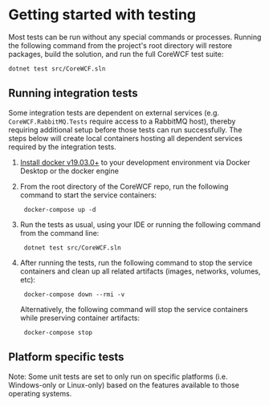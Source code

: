 # Getting started with testing

Most tests can be run without any special commands or processes. Running the following command from the project's root directory will restore packages, build the solution, and run the full CoreWCF test suite:

    dotnet test src/CoreWCF.sln

## Running integration tests

Some integration tests are dependent on external services (e.g. `CoreWCF.RabbitMQ.Tests` require access to a RabbitMQ host), thereby requiring additional setup before those tests can run successfully. The steps below will create local containers hosting all dependent services required by the integration tests.

1. [Install docker v19.03.0+](https://docs.docker.com/engine/install/) to your development environment via Docker Desktop or the docker engine
2. From the root directory of the CoreWCF repo, run the following command to start the service containers:

        docker-compose up -d
		
3. Run the tests as usual, using your IDE or running the following command from the command line:

        dotnet test src/CoreWCF.sln

4. After running the tests, run the following command to stop the service containers and clean up all related artifacts (images, networks, volumes, etc):

        docker-compose down --rmi -v

    Alternatively, the following command will stop the service containers while preserving container artifacts:

        docker-compose stop

## Platform specific tests

Note: Some unit tests are set to only run on specific platforms (i.e. Windows-only or Linux-only) based on the features available to those operating systems. 
